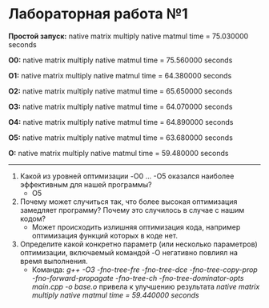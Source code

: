 # Лабораторная работа  №1

**Простой запуск:** native  matrix multiply native matmul  time = 75.030000 seconds

**O0:** native  matrix multiply native matmul  time = 75.560000 seconds

**O1:** native  matrix multiply native matmul  time = 64.380000 seconds

**O2:** native  matrix multiply native matmul  time = 65.650000 seconds

**O3:** native  matrix multiply native matmul  time = 64.070000 seconds

**O4:** native  matrix multiply native matmul  time = 64.890000 seconds

**O5:** native  matrix multiply native matmul  time = 63.680000 seconds

**O:** native  matrix multiply native matmul  time = 59.480000 seconds

---

1. Какой из уровней оптимизации -O0 ... -O5 оказался наиболее эффективным для нашей программы?
    - O5
2. Почему может случиться так, что более высокая оптимизация замедляет программу? Почему это случилось в случае с нашим кодом?
    - Может происходить излишняя оптимизация кода, например оптимизация функций которых в коде нет.
3. Определите какой конкретно параметр (или несколько параметров) оптимизации, включаемый командой -O негативно повлиял на время выполнения.
    - Команда: *g++ -O3 -fno-tree-fre  -fno-tree-dce  -fno-tree-copy-prop -fno-forward-propagate -fno-tree-ch -fno-tree-dominator-opts  main.cpp -o base.o* привела к улучшению результата *native  matrix multiply native matmul  time = 59.440000 seconds*